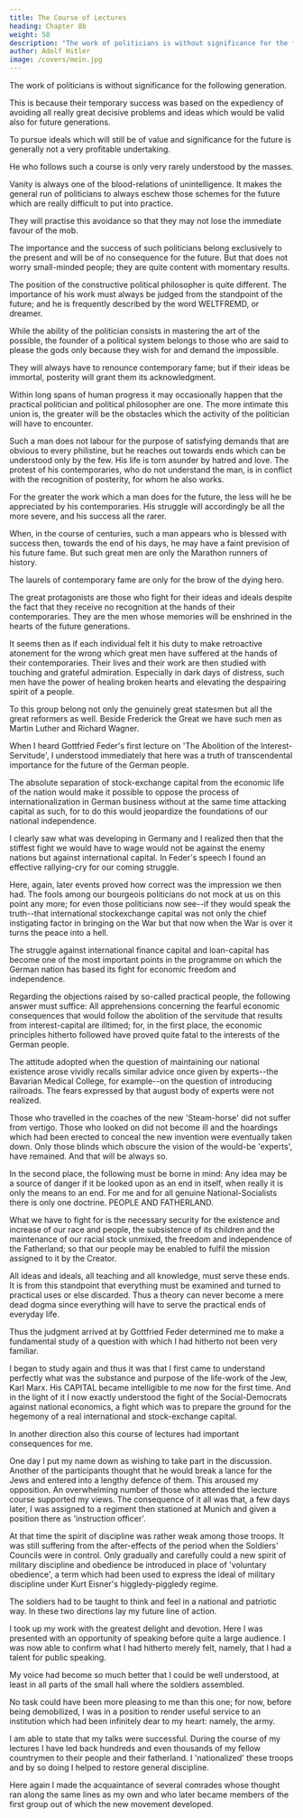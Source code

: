 ```yaml
---
title: The Course of Lectures
heading: Chapter 8b
weight: 58
description: "The work of politicians is without significance for the following generation"
author: Adolf Hitler
image: /covers/mein.jpg
---
```



The work of politicians is without significance for the following generation. 

This is because their temporary success was based on the expediency of avoiding all really great decisive problems and ideas which would be valid also for future generations. 

To pursue ideals which will still be of value and significance for the future is generally not a very profitable undertaking.

He who follows such a course is only very rarely understood by the masses.

<!--  people, who find beer and milk a more persuasive index of political values than far-sighted plans for the future, the realization of which can only
take place later on and the advantages of which can be reaped only by posterity. -->

Vanity is always one of the blood-relations of unintelligence. It makes the general run of politicians to always eschew those schemes for the future which are really difficult to put into practice.

They will practise this avoidance so that they may not lose the immediate favour of the mob.

The importance and the success of such politicians belong exclusively to the present and will be of no consequence for the future. But that does not worry small-minded people; they are quite content with momentary results.

The position of the constructive political philosopher is quite different. The importance of his work must always be judged from the standpoint of the future; and he is frequently described by the word WELTFREMD, or dreamer. 

While the ability of the politician consists in mastering the art of the possible, the founder of a political system belongs to those who are said to please the gods only because they wish for and demand the impossible. 

They will always have to renounce contemporary fame; but if their ideas be immortal, posterity will grant them its acknowledgment. 

Within long spans of human progress it may occasionally happen that the practical politician and political philosopher are one. The more intimate this union is, the greater will be the obstacles which the activity of the politician will have to encounter. 

Such a man does not labour for the purpose of satisfying demands that are obvious to every philistine, but he reaches out towards ends which can be understood only by the few. His life is torn asunder by hatred and love. The protest of his contemporaries, who do not understand the man, is in conflict with the recognition of posterity, for whom he also works.

For the greater the work which a man does for the future, the less will he be appreciated by his contemporaries. His struggle will accordingly be all the more severe, and his success all the rarer. 

When, in the course of centuries, such a man appears who is blessed with success then, towards the end of his days, he may have a faint prevision of his future fame. But such great men are only the Marathon runners of history. 

The laurels of contemporary fame are only for the brow of the dying hero.

The great protagonists are those who fight for their ideas and ideals despite the fact that they receive no recognition at the hands of their contemporaries. They are the men whose memories will be enshrined in the hearts of the future generations. 

It seems then as if each individual felt it his duty to make retroactive atonement for the wrong which great men have suffered at the hands of their contemporaries. Their lives and their work are then studied with touching and grateful admiration. Especially in dark days of distress, such men have the power of healing broken hearts and elevating the despairing spirit of a people.

To this group belong not only the genuinely great statesmen but all the great reformers as well. Beside Frederick the Great we have such men as Martin Luther and Richard Wagner.

When I heard Gottfried Feder's first lecture on 'The Abolition of the Interest-Servitude', I understood immediately that here was a truth of transcendental importance for the future of the German people. 

The absolute separation of stock-exchange capital from the economic life of the nation would make it possible to oppose the process of internationalization in German business without at the same time attacking capital as such, for to do this would jeopardize the foundations of our national independence. 

I clearly saw what was developing in Germany and I realized then that the stiffest fight we would have to wage would not be against the enemy nations but against international capital. In Feder's speech I found an effective rallying-cry for our coming struggle. 

Here, again, later events proved how correct was the impression we then had. The fools among our bourgeois politicians do not mock at us on this point any more; for even those politicians now see--if they would speak the truth--that international stockexchange capital was not only the chief instigating factor in bringing on the War but that now when the War is over it turns the peace into a hell.

The struggle against international finance capital and loan-capital has become one of the most important points in the programme on which the German nation has based its fight for economic freedom and independence.

Regarding the objections raised by so-called practical people, the following answer must suffice: All apprehensions concerning the fearful economic consequences that would follow the abolition of the servitude that results from interest-capital are illtimed; for, in the first place, the economic principles hitherto followed have proved
quite fatal to the interests of the German people. 

The attitude adopted when the question of maintaining our national existence arose vividly recalls similar advice once given by experts--the Bavarian Medical College, for example--on the question of introducing railroads. The fears expressed by that august body of experts were not realized. 

Those who travelled in the coaches of the new 'Steam-horse' did not suffer from vertigo. Those who looked on did not become ill and the hoardings which had been erected to conceal the new invention were eventually taken down. Only those blinds which obscure the vision of the would-be 'experts', have remained. And that will be always so.

In the second place, the following must be borne in mind: Any idea may be a source of danger if it be looked upon as an end in itself, when really it is only the means to an end. For me and for all genuine National-Socialists there is only one doctrine. PEOPLE AND FATHERLAND.

What we have to fight for is the necessary security for the existence and increase of our race and people, the subsistence of its children and the maintenance of our racial stock unmixed, the freedom and independence of the Fatherland; so that our people may be enabled to fulfil the mission assigned to it by the Creator.

All ideas and ideals, all teaching and all knowledge, must serve these ends. It is from this standpoint that everything must be examined and turned to practical uses or else discarded. Thus a theory can never become a mere dead dogma since everything will have to serve the practical ends of everyday life.

Thus the judgment arrived at by Gottfried Feder determined me to make a fundamental study of a question with which I had hitherto not been very familiar.  

I began to study again and thus it was that I first came to understand perfectly what was the substance and purpose of the life-work of the Jew, Karl Marx. His CAPITAL became intelligible to me now for the first time. And in the light of it I now exactly understood the fight of the Social-Democrats against national economics, a fight which was to prepare the ground for the hegemony of a real international and stock-exchange capital.

In another direction also this course of lectures had important consequences for me.

One day I put my name down as wishing to take part in the discussion. Another of the participants thought that he would break a lance for the Jews and entered into a lengthy defence of them. This aroused my opposition. An overwhelming number of those who attended the lecture course supported my views. The consequence of it all was that, a few days later, I was assigned to a regiment then stationed at Munich and given a position there as 'instruction officer'.

At that time the spirit of discipline was rather weak among those troops. It was still suffering from the after-effects of the period when the Soldiers' Councils were in control. Only gradually and carefully could a new spirit of military discipline and obedience be introduced in place of 'voluntary obedience', a term which had been used to express the ideal of military discipline under Kurt Eisner's higgledy-piggledy regime. 

The soldiers had to be taught to think and feel in a national and patriotic way. In these two directions lay my future line of action.

I took up my work with the greatest delight and devotion. Here I was presented with an opportunity of speaking before quite a large audience. I was now able to confirm what I had hitherto merely felt, namely, that I had a talent for public speaking. 

My voice had become so much better that I could be well understood, at least in all parts of the small hall where the soldiers assembled.

No task could have been more pleasing to me than this one; for now, before being demobilized, I was in a position to render useful service to an institution which had been infinitely dear to my heart: namely, the army.

I am able to state that my talks were successful. During the course of my lectures I have led back hundreds and even thousands of my fellow countrymen to their people and their fatherland. I 'nationalized' these troops and by so doing I helped to restore general discipline.

Here again I made the acquaintance of several comrades whose thought ran along the same lines as my own and who later became members of the first group out of which the new movement developed. 
